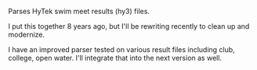 Parses HyTek swim meet results (hy3) files.

I put this together 8 years ago, but I'll be rewriting recently to clean up and modernize. 

I have an improved parser tested on various result files including club, college, open water. I'll integrate that into the next version as well. 
